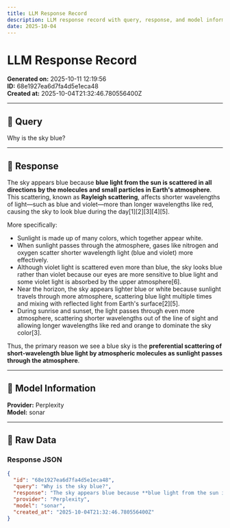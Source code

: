 ```yaml
---
title: LLM Response Record
description: LLM response record with query, response, and model information
date: 2025-10-04
---
```


# LLM Response Record

**Generated on:** 2025-10-11 12:19:56  
**ID:** 68e1927ea6d7fa4d5e1eca48  
**Created at:** 2025-10-04T21:32:46.780556400Z

---

## 🤖 Query

Why is the sky blue?

---

## 💬 Response

The sky appears blue because **blue light from the sun is scattered in all directions by the molecules and small particles in Earth's atmosphere**. This scattering, known as **Rayleigh scattering**, affects shorter wavelengths of light—such as blue and violet—more than longer wavelengths like red, causing the sky to look blue during the day[1][2][3][4][5].

More specifically:

- Sunlight is made up of many colors, which together appear white.
- When sunlight passes through the atmosphere, gases like nitrogen and oxygen scatter shorter wavelength light (blue and violet) more effectively.
- Although violet light is scattered even more than blue, the sky looks blue rather than violet because our eyes are more sensitive to blue light and some violet light is absorbed by the upper atmosphere[6].
- Near the horizon, the sky appears lighter blue or white because sunlight travels through more atmosphere, scattering blue light multiple times and mixing with reflected light from Earth's surface[2][5].
- During sunrise and sunset, the light passes through even more atmosphere, scattering shorter wavelengths out of the line of sight and allowing longer wavelengths like red and orange to dominate the sky color[3].

Thus, the primary reason we see a blue sky is the **preferential scattering of short-wavelength blue light by atmospheric molecules as sunlight passes through the atmosphere**.

---

## 🔧 Model Information

**Provider:** Perplexity  
**Model:** sonar

---

## 📄 Raw Data

### Response JSON
```json
{
  "id": "68e1927ea6d7fa4d5e1eca48",
  "query": "Why is the sky blue?",
  "response": "The sky appears blue because **blue light from the sun is scattered in all directions by the molecules and small particles in Earth's atmosphere**. This scattering, known as **Rayleigh scattering**, affects shorter wavelengths of light\u2014such as blue and violet\u2014more than longer wavelengths like red, causing the sky to look blue during the day[1][2][3][4][5].\n\nMore specifically:\n\n- Sunlight is made up of many colors, which together appear white.\n- When sunlight passes through the atmosphere, gases like nitrogen and oxygen scatter shorter wavelength light (blue and violet) more effectively.\n- Although violet light is scattered even more than blue, the sky looks blue rather than violet because our eyes are more sensitive to blue light and some violet light is absorbed by the upper atmosphere[6].\n- Near the horizon, the sky appears lighter blue or white because sunlight travels through more atmosphere, scattering blue light multiple times and mixing with reflected light from Earth's surface[2][5].\n- During sunrise and sunset, the light passes through even more atmosphere, scattering shorter wavelengths out of the line of sight and allowing longer wavelengths like red and orange to dominate the sky color[3].\n\nThus, the primary reason we see a blue sky is the **preferential scattering of short-wavelength blue light by atmospheric molecules as sunlight passes through the atmosphere**.",
  "provider": "Perplexity",
  "model": "sonar",
  "created_at": "2025-10-04T21:32:46.780556400Z"
}
```